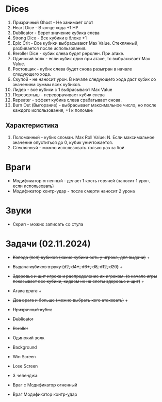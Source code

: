 # Dices

1. Призрачный Ghost - Не занимает слот
2. Heart Dice - В конце хода +1 HP
3. Dublicator - Берет значение кубика слева
4. Strong Dice - Все кубики в блоке +1
5. Epic Crit - Все кубики выбрасывают Max Value. Стеклянный, разбивается после использования.
6. Reroller Dice - кубик слева будет реролен. При атаке.
7. Одинокий волк - если кубик один при атаке, то выбрасывает Max Value.
8. Ростовщик - кубик слева будет снова разыгран в начале следующего хода.
9. Скупой - не наносит урон. В начале следующего хода даст кубик со значением суммы всех кубиков.
10. Лидер - все кубики с 1 выбрасывают Max Value
11. Перевертыш - переворачивает кубик слева
12. Repeater - эффект кубика слева срабатывает снова.
13. Burn Out (Выгорание) - выбрасывает максимальное число, но после каждого использования, +1 к поломке 

## Характеристика
1. Поломанный - кубик сломан. Max Roll Value: N. Если максимальное значение опуститься до 0, кубик уничтожается.
2. Стеклянный - можно использовать только раз за бой.

# Враги
- Модификатор огненный - делает 1 кость горячей (наносит 1 урон, если использовать)
- Модификатор контр-удар - после смерти наносит 2 урона


# Звуки
- Скрип - можно записать со стула

# Задачи (02.11.2024)
- ~~Колода (лол) кубиков (какие кубики есть у игрока, для выдачи)~~ +
- ~~Выдача кубиков в руку (d2, d4+, d6+, d8, d12, d20)~~ +
- ~~Здоровье и щит игрока и распределение их игроком. (в начале игры показывает все кубики, кидаем их на слоты здоровье и щит)~~ +
- ~~Атака врага~~ +
- ~~Два врага и больше (можно выбрать кого атаковать)~~ +
- ~~Призрачный кубик~~
- ~~Dublicator~~
- ~~Reroller~~

- Одинокий волк
- Background
- Win Screen
- Lose Screen
- 3 челенджа
- Враг с Модификатор огненный
- Враг Модификатор контр-удар